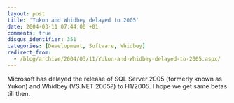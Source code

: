 ```yaml
---
layout: post
title: 'Yukon and Whidbey delayed to 2005'
date: 2004-03-11 07:44:00 +01
comments: true
disqus_identifier: 351
categories: [Development, Software, Whidbey]
redirect_from:
  - /blog/archive/2004/03/11/Yukon-and-Whidbey-delayed-to-2005.aspx/
---
```


Microsoft has delayed the release of SQL Server 2005 (formerly known as Yukon) and Whidbey (VS.NET 2005?) to H1/2005. I hope we get same betas till then.

